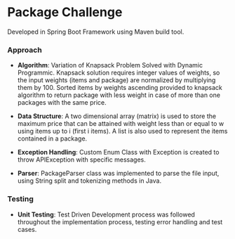 # Package Challenge

Developed in Spring Boot Framework using Maven build tool.

### Approach
- **Algorithm**: Variation of Knapsack Problem Solved with Dynamic Programmic. Knapsack solution requires integer values of weights, so the input weights (items and package) are normalized by multiplying them by 100. Sorted items by weights ascending provided to knapsack algorithm to return package with less weight in case of more than one packages with the same price.

- **Data Structure**: A two dimensional array (matrix) is used to store the maximum price that can be attained with weight less than or equal to w using items up to i (first i items).
A list is also used to represent the items contained in a package.

- **Exception Handling**: Custom Enum Class with Exception is created to throw APIException with specific messages.

- **Parser**: PackageParser class was implemented to parse the file input, using String split and tokenizing methods in Java.

### Testing
- **Unit Testing**: Test Driven Development process was followed throughout the implementation process, testing error handling and test cases.

